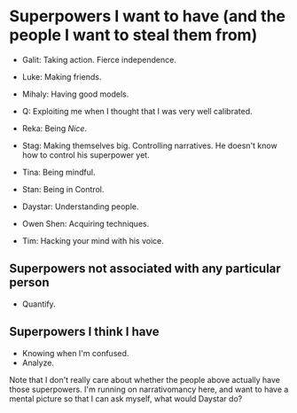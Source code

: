 # Superpowers I want to have (and the people I want to steal them from)

- Galit: Taking action. Fierce independence.

- Luke: Making friends.

- Mihaly: Having good models.

- Q: Exploiting me when I thought that I was very well calibrated.

- Reka: Being *Nice*.

- Stag: Making themselves big. Controlling narratives. He doesn't know how to control his superpower yet.

- Tina: Being mindful.

- Stan: Being in Control.

- Daystar: Understanding people.

- Owen Shen: Acquiring techniques.

- Tim: Hacking your mind with his voice.

## Superpowers not associated with any particular person

- Quantify.


## Superpowers I think I have

- Knowing when I'm confused.
- Analyze.

Note that I don't really care about whether the people above actually have those superpowers. 
I'm running on narrativomancy here, and want to have a mental picture so that I can ask myself, what would Daystar do?

